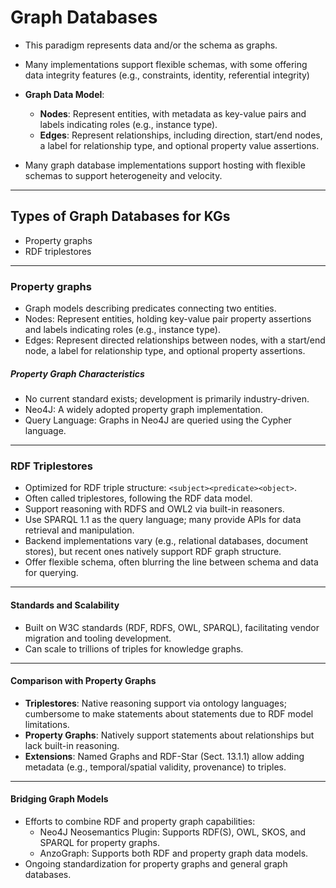 # Graph Databases

- This paradigm represents data and/or the schema as graphs.
- Many implementations support flexible schemas, with some offering data integrity features (e.g., constraints, identity, referential integrity)

- **Graph Data Model**:
    - **Nodes**: Represent entities, with metadata as key-value pairs and labels indicating roles (e.g., instance type).
    - **Edges**: Represent relationships, including direction, start/end nodes, a label for relationship type, and optional property value assertions.
- Many graph database implementations support hosting with flexible schemas to support heterogeneity and velocity.
---

## Types of Graph Databases for KGs

- Property graphs
- RDF triplestores

---

### Property graphs

- Graph models describing predicates connecting two entities.
- Nodes: Represent entities, holding key-value pair property assertions and labels indicating roles (e.g., instance type).
- Edges: Represent directed relationships between nodes, with a start/end node, a label for relationship type, and optional property assertions.

##### Property Graph Characteristics

- No current standard exists; development is primarily industry-driven.
- Neo4J: A widely adopted property graph implementation.
- Query Language: Graphs in Neo4J are queried using the Cypher language.

---

### RDF Triplestores

- Optimized for RDF triple structure: `<subject><predicate><object>`.
- Often called triplestores, following the RDF data model.
- Support reasoning with RDFS and OWL2 via built-in reasoners.
- Use SPARQL 1.1 as the query language; many provide APIs for data retrieval and manipulation.
- Backend implementations vary (e.g., relational databases, document stores), but recent ones natively support RDF graph structure.
- Offer flexible schema, often blurring the line between schema and data for querying.

--- 

#### Standards and Scalability
- Built on W3C standards (RDF, RDFS, OWL, SPARQL), facilitating vendor migration and tooling development.
- Can scale to trillions of triples for knowledge graphs.

---

#### Comparison with Property Graphs

- **Triplestores**: Native reasoning support via ontology languages; cumbersome to make statements about statements due to RDF model limitations.
- **Property Graphs**: Natively support statements about relationships but lack built-in reasoning.
- **Extensions**: Named Graphs and RDF-Star (Sect. 13.1.1) allow adding metadata (e.g., temporal/spatial validity, provenance) to triples.
--- 

#### Bridging Graph Models

- Efforts to combine RDF and property graph capabilities:
    - Neo4J Neosemantics Plugin: Supports RDF(S), OWL, SKOS, and SPARQL for property graphs.
    - AnzoGraph: Supports both RDF and property graph data models.
- Ongoing standardization for property graphs and general graph databases.


